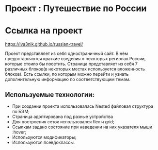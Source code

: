 # Проект : Путешествие по России

# Ссылка на проект
https://iva3nik.github.io/russian-travel/

Проект представляет из себя одностраничный сайт. В нём предоставляются краткие сведения о некоторых
регионах России, которые стоило бы посетить. Страница представляет из
себя 7 различных блоков(в некоторых местах используется вложенность блоков). Есть ссылки, по которым
можно перейти и узнать дополнительную информацию по соответствующим темам.

## **Используемые технологии:**
* При создании проекта использовалась Nested файловая структура по БЭМ;
* Страница адоптирована под разные устройства
* Для построения сеток использовался flex и grid;
* Сcылкам задано состояние при наведении на них указателя мыши :hover;
* Используются модификаторы;
* Используются псевдоклассы.
